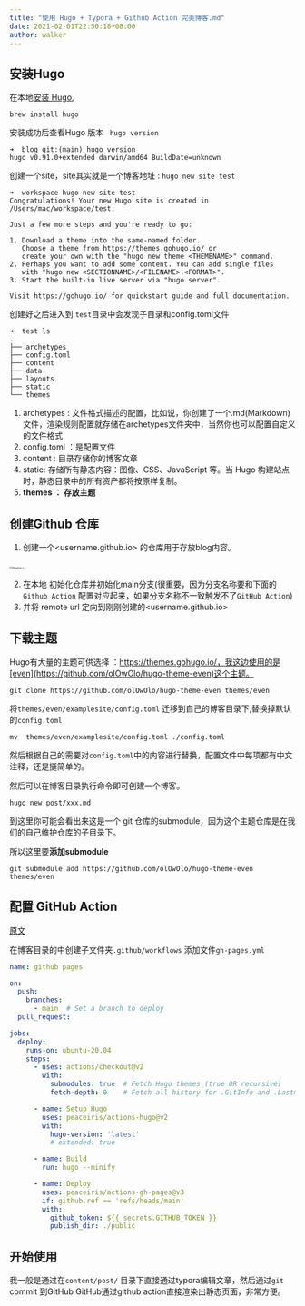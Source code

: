 ```yaml
---
title: "使用 Hugo + Typora + Github Action 完美博客.md"
date: 2021-02-01T22:50:18+08:00
author: walker
---
```


## 安装Hugo 

在本地[安装 Hugo](https://gohugo.io/getting-started/installing/),  

```
brew install hugo
```

安装成功后查看Hugo 版本 ` hugo version`

```shell
➜  blog git:(main) hugo version
hugo v0.91.0+extended darwin/amd64 BuildDate=unknown
```

创建一个site，site其实就是一个博客地址 : `hugo new site test`

```shell
➜  workspace hugo new site test
Congratulations! Your new Hugo site is created in /Users/mac/workspace/test.

Just a few more steps and you're ready to go:

1. Download a theme into the same-named folder.
   Choose a theme from https://themes.gohugo.io/ or
   create your own with the "hugo new theme <THEMENAME>" command.
2. Perhaps you want to add some content. You can add single files
   with "hugo new <SECTIONNAME>/<FILENAME>.<FORMAT>".
3. Start the built-in live server via "hugo server".

Visit https://gohugo.io/ for quickstart guide and full documentation.
```

创建好之后进入到 `test`目录中会发现子目录和config.toml文件

```shell
➜  test ls
.
├── archetypes
├── config.toml
├── content
├── data
├── layouts
├── static
└── themes
```

1. archetypes :  文件格式描述的配置，比如说，你创建了一个.md(Markdown)文件，渲染规则配置就存储在archetypes文件夹中，当然你也可以配置自定义的文件格式
2. config.toml ：是配置文件
3. content : 目录存储你的博客文章
4. static: 存储所有静态内容：图像、CSS、JavaScript 等。当 Hugo 构建站点时，静态目录中的所有资产都将按原样复制。
5. **themes ： 存放主题**



## 创建Github 仓库

1. 创建一个<username.github.io> 的仓库用于存放blog内容。

​	<img src="https://i.imgur.com/N4pJ0Wu.png=25*25" alt="创建github.io" style="zoom:25%;" />

2. 在本地 初始化仓库并初始化main分支(很重要，因为分支名称要和下面的`Github Action` 配置对应起来，如果分支名称不一致触发不了`GitHub Action`)
3. 并将 remote url 定向到刚刚创建的<username.github.io>

## 下载主题

Hugo有大量的主题可供选择 ：https://themes.gohugo.io/，我这边使用的是[even](https://github.com/olOwOlo/hugo-theme-even)这个主题。

```
git clone https://github.com/olOwOlo/hugo-theme-even themes/even
```

将`themes/even/examplesite/config.toml` 迁移到自己的博客目录下,替换掉默认的`config.toml`

```
mv  themes/even/examplesite/config.toml ./config.toml
```

然后根据自己的需要对`config.toml`中的内容进行替换，配置文件中每项都有中文注释，还是挺简单的。



然后可以在博客目录执行命令即可创建一个博客。

````
hugo new post/xxx.md
````



到这里你可能会看出来这是一个 git 仓库的submodule，因为这个主题仓库是在我们的自己维护仓库的子目录下。

所以这里要**添加submodule**

```
git submodule add https://github.com/olOwOlo/hugo-theme-even themes/even 
```

## 配置 GitHub Action

[原文](https://gohugo.io/hosting-and-deployment/hosting-on-github/)

在博客目录的中创建子文件夹`.github/workflows` 添加文件`gh-pages.yml`

```yaml
name: github pages

on:
  push:
    branches:
      - main  # Set a branch to deploy
  pull_request:

jobs:
  deploy:
    runs-on: ubuntu-20.04
    steps:
      - uses: actions/checkout@v2
        with:
          submodules: true  # Fetch Hugo themes (true OR recursive)
          fetch-depth: 0    # Fetch all history for .GitInfo and .Lastmod

      - name: Setup Hugo
        uses: peaceiris/actions-hugo@v2
        with:
          hugo-version: 'latest'
          # extended: true

      - name: Build
        run: hugo --minify

      - name: Deploy
        uses: peaceiris/actions-gh-pages@v3
        if: github.ref == 'refs/heads/main'
        with:
          github_token: ${{ secrets.GITHUB_TOKEN }}
          publish_dir: ./public
```

## 开始使用

我一般是通过在`content/post/` 目录下直接通过typora编辑文章，然后通过`git` commit 到GitHub GitHub通过github action直接渲染出静态页面，非常方便。
